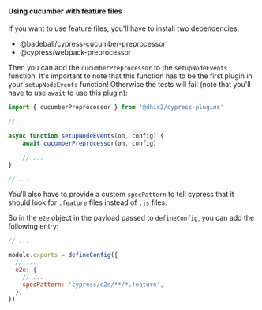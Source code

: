#### Using cucumber with feature files

If you want to use feature files, you'll have to install two dependencies:

* @badeball/cypress-cucumber-preprocessor
* @cypress/webpack-preprocessor

Then you can add the `cucumberPreprocessor` to the `setupNodeEvents` function.
It's important to note that this function has to be the first plugin in your
`setupNodeEvents` function! Otherwise the tests will fail (note that you'll
have to use `await` to use this plugin):

```js
import { cucumberPreprocessor } from '@dhis2/cypress-plugins'

// ...

async function setupNodeEvents(on, config) {
    await cucumberPreprocessor(on, config)

    // ...
}

// ...
```

You'll also have to provide a custom `specPattern` to tell cypress that it
should look for `.feature` files instead of `.js` files.

So in the `e2e` object in the payload passed to `defineConfig`, you can add the
following entry:

```js
// ...

module.exports = defineConfig({
  // ...
  e2e: {
    // ...
    specPattern: 'cypress/e2e/**/*.feature',
  },
})
```
